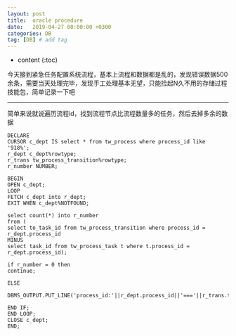 ```yaml
---
layout: post
title:  oracle procedure
date:   2019-04-27 00:00:00 +0300
categories: DB
tag: [DB] # add tag
---
```


* content
{:toc}


今天接到紧急任务配置系统流程，基本上流程和数据都是乱的，发现错误数据500余条，需要当天处理完毕，发现手工处理基本无望，只能捡起N久不用的存储过程技能包，简单记录一下吧

--------

简单来说就说遍历流程id，找到流程节点比流程数量多的任务，然后去掉多余的数据

```
DECLARE
CURSOR c_dept IS select * from tw_process where process_id like '918%';
r_dept c_dept%rowtype;
r_trans tw_process_transition%rowtype;
r_number NUMBER;

BEGIN
OPEN c_dept;
LOOP
FETCH c_dept into r_dept;
EXIT WHEN c_dept%NOTFOUND;

select count(*) into r_number
from (
select to_task_id from tw_process_transition where process_id = r_dept.process_id
MINUS
select task_id from tw_process_task t where t.process_id = r_dept.process_id);

if r_number = 0 then
continue;

ELSE

DBMS_OUTPUT.PUT_LINE('process_id:'||r_dept.process_id||'==='||r_trans.to_task_id);

END IF;
END LOOP;
CLOSE c_dept;
END;
```
